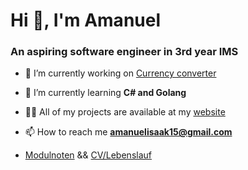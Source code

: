 <h1>Hi 👋, I'm Amanuel</h1>
<h3>An aspiring software engineer in 3rd year IMS</h3>

- 🔭 I’m currently working on [Currency converter](https://github.com/amanafro/CurrencyConverter)

- 🌱 I’m currently learning **C# and Golang**

- 👨‍💻 All of my projects are available at my [website](https://amanuel-isaak.vercel.app/)

- 📫 How to reach me **amanuelisaak15@gmail.com**

- [Modulnoten](modulnote.pdf) && [CV/Lebenslauf](lebenslauf.pdf) 
